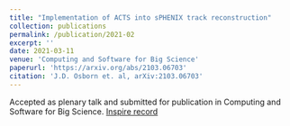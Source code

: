 ```yaml
---
title: "Implementation of ACTS into sPHENIX track reconstruction"
collection: publications
permalink: /publication/2021-02
excerpt: ''
date: 2021-03-11
venue: 'Computing and Software for Big Science'
paperurl: 'https://arxiv.org/abs/2103.06703'
citation: 'J.D. Osborn et. al, arXiv:2103.06703'
---
```


Accepted as plenary talk and submitted for publication in Computing and Software for Big Science. 
[Inspire record](https://inspirehep.net/literature/1851113)

